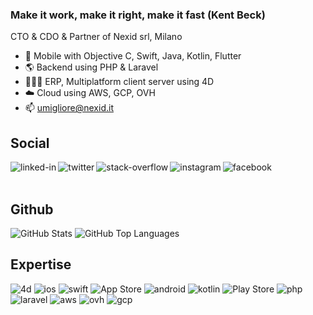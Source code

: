 ### Make it work, make it right, make it fast (Kent Beck)
CTO & CDO & Partner of Nexid srl, Milano
- 📱 Mobile with Objective C, Swift, Java, Kotlin, Flutter
- 🌎 Backend using PHP & Laravel
- 👩🏻‍💻 ERP, Multiplatform client server using 4D
- ☁️ Cloud using AWS, GCP, OVH
- 📫 umigliore@nexid.it

## Social
[<img align="left" alt="linked-in" src="https://img.shields.io/badge/linkedin-%230077B5.svg?&style=for-the-badge&logo=linkedin&logoColor=white" />](https://www.linkedin.com/in/umigliore)
[<img align="left" alt="twitter" src="https://img.shields.io/badge/twitter-%231DA1F2.svg?&style=for-the-badge&logo=twitter&logoColor=white" />](https://twitter.com/umigliore)
[<img align="left" alt="stack-overflow" src="https://img.shields.io/badge/stack%20overflow-FE7A16?logo=stack-overflow&logoColor=white&style=for-the-badge" />](https://stackoverflow.com/users/3357902/umberto-migliore)
[<img align="left" alt="instagram" src="https://img.shields.io/badge/Instagram-E4405F?&style=for-the-badge&logo=instagram&logoColor=white" />](https://www.instagram.com/umigliore/)
[<img align="left" alt="facebook" src="https://img.shields.io/badge/facebook-%231877F2.svg?&style=for-the-badge&logo=facebook&logoColor=white" />](https://www.facebook.com/umigliore/)
<br>
<br>
## Github
![GitHub Stats](https://github-readme-stats.vercel.app/api?username=umigliore&count_private=true&show_icons=true&theme=buefy)
![GitHub Top Languages](https://github-readme-stats.vercel.app/api/top-langs/?username=umigliore&layout=compact&theme=buefy)
## Expertise
<img alt="4d" src="https://img.shields.io/badge/4D-004088?style=for-the-badge&logo=4d&logoColor=white" />
<img alt="ios" src="https://img.shields.io/badge/iOS-000000?style=for-the-badge&logo=ios&logoColor=white" /> <img alt="swift" src="https://img.shields.io/badge/Swift-FA7343?style=for-the-badge&logo=swift&logoColor=white" />  <img alt="App Store" src="https://img.shields.io/badge/App_Store-0D96F6?style=for-the-badge&logo=app-store&logoColor=white" />
<img alt="android" src="https://img.shields.io/badge/Android-3DDC84?logo=android&logoColor=white&style=for-the-badge" />  <img alt="kotlin" src="https://img.shields.io/badge/Kotlin-0095D5?&style=for-the-badge&logo=kotlin&logoColor=white" />  <img alt="Play Store" src="https://img.shields.io/badge/Google_Play-414141?style=for-the-badge&logo=google-play&logoColor=white" />
<img alt="php" src="https://img.shields.io/badge/PHP-777BB4?style=for-the-badge&logo=php&logoColor=white" />  <img alt="laravel" src="https://img.shields.io/badge/Laravel-FF2D20?style=for-the-badge&logo=laravel&logoColor=white" />
<img alt="aws" src="https://img.shields.io/badge/Amazon%20AWS-%23232F3E?logo=amazon-aws&logoColor=white&style=for-the-badge" />  <img alt="ovh" src="https://img.shields.io/badge/OVH-123F6D.svg?style=for-the-badge&logo=ovh&logoColor=white"/>  <img alt="gcp" src="https://img.shields.io/badge/GoogleCloud-%234285F4.svg?style=for-the-badge&logo=google-cloud&logoColor=white"/>
<br>

